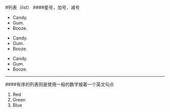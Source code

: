 #列表（list）
####星号，加号，减号
* Candy.
* Gum.
* Booze.

+ Candy.
+ Gum.
+ Booze.

- Candy.
- Gum.
- Booze.
---------------------
####有序的列表则是使用一般的数字接着一个英文句点
1. Red
2. Green
3. Blue
